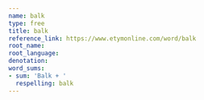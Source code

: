```yaml
---
name: balk
type: free
title: balk
reference_link: https://www.etymonline.com/word/balk
root_name: 
root_language: 
denotation: 
word_sums:
- sum: 'Balk + '
  respelling: balk
---
```

